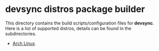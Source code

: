 # devsync distros package builder

This directory contains the build scripts/configuration files for
**devsync**. Here is a list of supported distros, details can be found
in the subdirectories.

- [Arch Linux](https://archlinux.org/).
